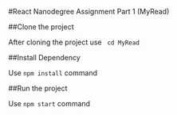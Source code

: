 #React Nanodegree Assignment Part 1 (MyRead)

##Clone the project
<p> After cloning the project use <code> cd MyRead </code> </p>

##Install Dependency
<p> Use <code>npm install</code> command </p>

##Run the project
<p> Use <code>npm start</code> command </p>
